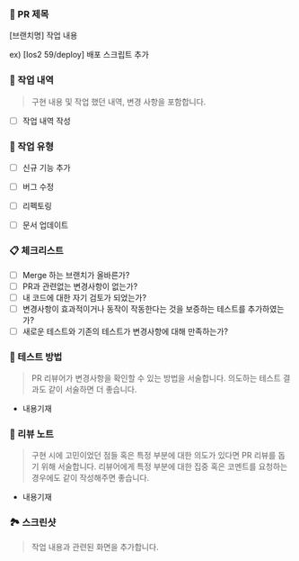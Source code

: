 ### 📕 PR 제목
[브랜치명] 작업 내용

ex) [Ios2 59/deploy] 배포 스크립트 추가

### 📙 작업 내역

> 구현 내용 및 작업 했던 내역, 변경 사항을 포함합니다.

- [ ] 작업 내역 작성


### 📘 작업 유형

- [ ] 신규 기능 추가
- [ ] 버그 수정
- [ ] 리펙토링
- [ ] 문서 업데이트


### 📋 체크리스트

- [ ] Merge 하는 브랜치가 올바른가?
- [ ] PR과 관련없는 변경사항이 없는가?
- [ ] 내 코드에 대한 자기 검토가 되었는가?
- [ ] 변경사항이 효과적이거나 동작이 작동한다는 것을 보증하는 테스트를 추가하였는가?
- [ ] 새로운 테스트와 기존의 테스트가 변경사항에 대해 만족하는가?

### 📱 테스트 방법

> PR 리뷰어가 변경사항을 확인할 수 있는 방법을 서술합니다. 의도하는 테스트 결과도 같이 서술하면 더 좋습니다.

- 내용기재

### 📝 리뷰 노트

> 구현 시에 고민이었던 점들 혹은 특정 부분에 대한 의도가 있다면 PR 리뷰를 돕기 위해 서술합니다. 리뷰어에게 특정 부분에 대한 집중 혹은 코멘트를 요청하는 경우에도 같이 작성해주면 좋습니다.

- 내용기재

### 🏞️ 스크린샷

> 작업 내용과 관련된 화면을 추가합니다.
